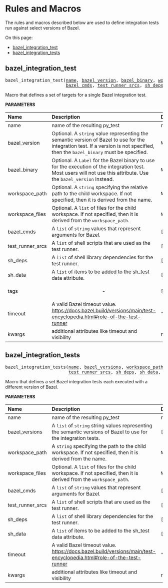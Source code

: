 <!-- Generated with Stardoc, Do Not Edit! -->
# Rules and Macros

The rules and macros described below are used to define integration tests
run against select versions of Bazel.

On this page:

  * [bazel_integration_test](#bazel_integration_test)
  * [bazel_integration_tests](#bazel_integration_tests)


<a id="#bazel_integration_test"></a>

## bazel_integration_test

<pre>
bazel_integration_test(<a href="#bazel_integration_test-name">name</a>, <a href="#bazel_integration_test-bazel_version">bazel_version</a>, <a href="#bazel_integration_test-bazel_binary">bazel_binary</a>, <a href="#bazel_integration_test-workspace_path">workspace_path</a>, <a href="#bazel_integration_test-workspace_files">workspace_files</a>,
                       <a href="#bazel_integration_test-bazel_cmds">bazel_cmds</a>, <a href="#bazel_integration_test-test_runner_srcs">test_runner_srcs</a>, <a href="#bazel_integration_test-sh_deps">sh_deps</a>, <a href="#bazel_integration_test-sh_data">sh_data</a>, <a href="#bazel_integration_test-tags">tags</a>, <a href="#bazel_integration_test-timeout">timeout</a>, <a href="#bazel_integration_test-kwargs">kwargs</a>)
</pre>

Macro that defines a set of targets for a single Bazel integration test.

**PARAMETERS**


| Name  | Description | Default Value |
| :------------- | :------------- | :------------- |
| <a id="bazel_integration_test-name"></a>name |  name of the resulting py_test   |  none |
| <a id="bazel_integration_test-bazel_version"></a>bazel_version |  Optional. A <code>string</code> value representing the semantic version of Bazel to use for the integration test. If a version is not specified, then the <code>bazel_binary</code> must be specified.   |  <code>None</code> |
| <a id="bazel_integration_test-bazel_binary"></a>bazel_binary |  Optional. A <code>Label</code> for the Bazel binary to use for the execution of the integration test. Most users will not use this attribute. Use the <code>bazel_version</code> instead.   |  <code>None</code> |
| <a id="bazel_integration_test-workspace_path"></a>workspace_path |  Optional. A <code>string</code> specifying the relative path to the child workspace. If not specified, then it is derived from the name.   |  <code>None</code> |
| <a id="bazel_integration_test-workspace_files"></a>workspace_files |  Optional. A <code>list</code> of files for the child workspace. If not specified, then it is derived from the <code>workspace_path</code>.   |  <code>None</code> |
| <a id="bazel_integration_test-bazel_cmds"></a>bazel_cmds |  A <code>list</code> of <code>string</code> values that represent arguments for Bazel.   |  <code>["info", "test //..."]</code> |
| <a id="bazel_integration_test-test_runner_srcs"></a>test_runner_srcs |  A <code>list</code> of shell scripts that are used as the test runner.   |  <code>["@cgrindel_rules_bazel_integration_test//bazel_integration_test/internal:integration_test_runner.sh"]</code> |
| <a id="bazel_integration_test-sh_deps"></a>sh_deps |  A <code>list</code> of shell library dependencies for the test runner.   |  <code>[]</code> |
| <a id="bazel_integration_test-sh_data"></a>sh_data |  A <code>list</code> of items to be added to the sh_test data attribute.   |  <code>[]</code> |
| <a id="bazel_integration_test-tags"></a>tags |  <p align="center"> - </p>   |  <code>["exclusive", "manual"]</code> |
| <a id="bazel_integration_test-timeout"></a>timeout |  A valid Bazel timeout value. https://docs.bazel.build/versions/main/test-encyclopedia.html#role-of-the-test-runner   |  <code>"long"</code> |
| <a id="bazel_integration_test-kwargs"></a>kwargs |  additional attributes like timeout and visibility   |  none |


<a id="#bazel_integration_tests"></a>

## bazel_integration_tests

<pre>
bazel_integration_tests(<a href="#bazel_integration_tests-name">name</a>, <a href="#bazel_integration_tests-bazel_versions">bazel_versions</a>, <a href="#bazel_integration_tests-workspace_path">workspace_path</a>, <a href="#bazel_integration_tests-workspace_files">workspace_files</a>, <a href="#bazel_integration_tests-bazel_cmds">bazel_cmds</a>,
                        <a href="#bazel_integration_tests-test_runner_srcs">test_runner_srcs</a>, <a href="#bazel_integration_tests-sh_deps">sh_deps</a>, <a href="#bazel_integration_tests-sh_data">sh_data</a>, <a href="#bazel_integration_tests-timeout">timeout</a>, <a href="#bazel_integration_tests-kwargs">kwargs</a>)
</pre>

Macro that defines a set Bazel integration tests each executed with a different version of Bazel.

**PARAMETERS**


| Name  | Description | Default Value |
| :------------- | :------------- | :------------- |
| <a id="bazel_integration_tests-name"></a>name |  name of the resulting py_test   |  none |
| <a id="bazel_integration_tests-bazel_versions"></a>bazel_versions |  A <code>list</code> of <code>string</code> string values representing the semantic versions of Bazel to use for the integration tests.   |  <code>[]</code> |
| <a id="bazel_integration_tests-workspace_path"></a>workspace_path |  A <code>string</code> specifying the path to the child workspace. If not specified, then it is derived from the name.   |  <code>None</code> |
| <a id="bazel_integration_tests-workspace_files"></a>workspace_files |  Optional. A <code>list</code> of files for the child workspace. If not specified, then it is derived from the <code>workspace_path</code>.   |  <code>None</code> |
| <a id="bazel_integration_tests-bazel_cmds"></a>bazel_cmds |  A <code>list</code> of <code>string</code> values that represent arguments for Bazel.   |  <code>["info", "test //..."]</code> |
| <a id="bazel_integration_tests-test_runner_srcs"></a>test_runner_srcs |  A <code>list</code> of shell scripts that are used as the test runner.   |  <code>["@cgrindel_rules_bazel_integration_test//bazel_integration_test/internal:integration_test_runner.sh"]</code> |
| <a id="bazel_integration_tests-sh_deps"></a>sh_deps |  A <code>list</code> of shell library dependencies for the test runner.   |  <code>[]</code> |
| <a id="bazel_integration_tests-sh_data"></a>sh_data |  A <code>list</code> of items to be added to the sh_test data attribute.   |  <code>[]</code> |
| <a id="bazel_integration_tests-timeout"></a>timeout |  A valid Bazel timeout value. https://docs.bazel.build/versions/main/test-encyclopedia.html#role-of-the-test-runner   |  <code>"long"</code> |
| <a id="bazel_integration_tests-kwargs"></a>kwargs |  additional attributes like timeout and visibility   |  none |


